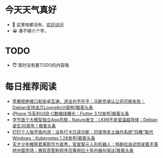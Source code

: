 # 今天天气真好
- 👋 这里啥都没有，[欢迎访问](https://zhangfeng-ola.github.io/)
- 😭 凑不够六个字。
<!---
- 👀 I’m interested in ...
- 🌱 I’m currently learning ...
- 💞️ I’m looking to collaborate on ...
- 📫 How to reach me ...
- 😇 I'm doing something ...

--->

# TODO 
- 😇 暂时没有要TODO的内容哦

<!---
zhangfeng-ola/zhangfeng-ola is a ✨ special ✨ repository because its `README.md` (this file) appears on your GitHub profile.
You can click the Preview link to take a look at your changes.
--->

# 每日推荐阅读
<!-- BLOG-POST-LIST:START -->
- [苹果拒绝接口和安卓互通，违法也不在乎；马斯克承认公司可能失败；Debian支持龙芯LoongArch架构|极客头条](https://blog.csdn.net/weixin_39786569/article/details/132421335)
- [iPhone 15系列USB-C数据线曝光；Flutter 3.13发布|极客头条](https://blog.csdn.net/weixin_39786569/article/details/132401844)
- [​字节首个大模型独立App亮相；Nature发文：LK99不是室温超导体；Debian诞生30周年 | 极客头条](https://blog.csdn.net/weixin_39786569/article/details/132355332)
- [钉钉个人版开放内测：没有打卡已读功能；印度用本土操作系统”玛雅“取代Windows；Kubernetes 1.28发布|极客头条](https://blog.csdn.net/weixin_39786569/article/details/132334053)
- [天才少年稚晖君离职华为首秀，官宣智元人形机器人；特斯拉自动驾驶着手落地中国市场；微软高管称程序员等岗位十年内被AI淘汰|极客头条](https://blog.csdn.net/weixin_39786569/article/details/132312137)
<!-- BLOG-POST-LIST:END -->
